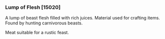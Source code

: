 ### Lump of Flesh [15020]

A lump of beast flesh filled with rich juices. Material used for crafting items. Found by hunting carnivorous beasts.

Meat suitable for a rustic feast.